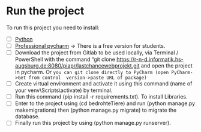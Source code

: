 # Run the project
To run this project you need to install:
- [ ]  [Python](https://www.python.org/downloads/)
- [ ] [Professional pycharm](https://www.jetbrains.com/pycharm/) -> There is a free version for students.
- [ ] Download the project from Gitlab to be used locally, via Terminal / 
PowerShell with the command “git clone https://r-n-d.informatik.hs-augsburg.de:8080/piapr/lastchancewebprojekt.git and open the project in pycharm. Or `you can git clone directly to PyCharm (open PyCharm->Get from control 
version->paste URL of package)`
- [ ] Create virtual environment and activate it using this command (name of your 
venv\Scripts\activate) by terminal.
- [ ]  Run this command (pip install -r requirements.txt). To install Libraries.
- [ ] Enter to the project using (cd bedrohteTiere) and run (python manage.py makemigrations) then (python manage.py migrate) to migrate the database.
- [ ] Finally run this project by using (python manage.py runserver). 
